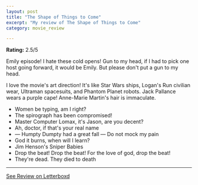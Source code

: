 ```yaml
---
layout: post
title: "The Shape of Things to Come"
excerpt: "My review of The Shape of Things to Come"
category: movie_review

---
```


**Rating:** 2.5/5

Emily episode! I hate these cold opens! Gun to my head, if I had to pick one host going forward, it would be Emily. But please don't put a gun to my head.

I love the movie's art direction! It's like Star Wars ships, Logan's Run civilian wear,  Ultraman spacesuits, and Phantom Planet robots. Jack Pallance wears a purple cape! Anne-Marie Martin's hair is immaculate.

* Women be typing, am I right?
* The spirograph has been compromised!
* Master Computer Lomax, it's Jason, are you decent?
* Ah, doctor, if that's your real name
* — Humpty Dumpty had a great fall — Do not mock my pain
* God it burns, when will I learn?
* Jim Henson's Sniper Babies
* Drop the beat! Drop the beat! For the love of god, drop the beat!
* They're dead. They died to death

<hr>

[See Review on Letterboxd](https://boxd.it/6HltRZ)
